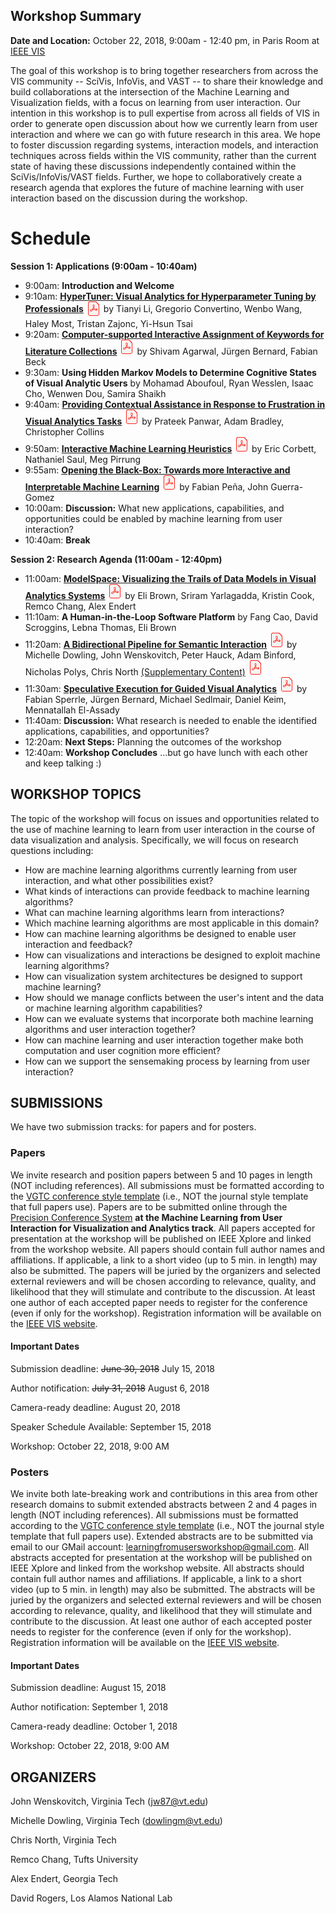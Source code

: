 ## Workshop Summary

**Date and Location:** October 22, 2018, 9:00am - 12:40 pm, in Paris Room at [IEEE VIS](http://ieeevis.org/year/2018/welcome)

The goal of this workshop is to bring together researchers from across the VIS community -- SciVis, InfoVis, and VAST -- to share their knowledge and build collaborations at the intersection of the Machine Learning and Visualization fields, with a focus on learning from user interaction. Our intention in this workshop is to pull expertise from across all fields of VIS in order to generate open discussion about how we currently learn from user interaction and where we can go with future research in this area.  We hope to foster discussion regarding systems, interaction models, and interaction techniques across fields within the VIS community, rather than the current state of having these discussions independently contained within the SciVis/InfoVis/VAST fields. Further, we hope to collaboratively create a research agenda that explores the future of machine learning with user interaction based on the discussion during the workshop.

[logo]: papers/PDF_24.png "PDF Available"

# Schedule
**Session 1: Applications (9:00am - 10:40am)**
- 9:00am:  **Introduction and Welcome**
- 9:10am:  **[HyperTuner: Visual Analytics for Hyperparameter Tuning by Professionals](papers/HyperTuner.pdf)**
<span style="vertical-align:middle;">![PDF Logo][logo]</span> by Tianyi Li, Gregorio Convertino, Wenbo Wang, Haley Most, Tristan Zajonc, Yi-Hsun Tsai
- 9:20am:  **[Computer-supported Interactive Assignment of Keywords for Literature Collections](papers/Literature.pdf)**
![PDF Logo][logo] by Shivam Agarwal, Jürgen Bernard, Fabian Beck
- 9:30am:  **Using Hidden Markov Models to Determine Cognitive States of Visual Analytic Users** by Mohamad Aboufoul, Ryan Wesslen, Isaac Cho, Wenwen Dou, Samira Shaikh
- 9:40am:  **[Providing Contextual Assistance in Response to Frustration in Visual Analytics Tasks](papers/Frustration.pdf)**
![PDF Logo][logo] by Prateek Panwar, Adam Bradley, Christopher Collins
- 9:50am:  **[Interactive Machine Learning Heuristics](papers/IMLH.pdf)** 
![PDF Logo][logo] by Eric Corbett, Nathaniel Saul, Meg Pirrung
- 9:55am:  **[Opening the Black-Box: Towards more Interactive and Interpretable Machine Learning](papers/BlackBox.pdf)** 
![PDF Logo][logo] by Fabian Peña, John Guerra-Gomez
- 10:00am:  **Discussion:** What new applications, capabilities, and opportunities could be enabled by machine learning from user interaction?
- 10:40am:  **Break**

**Session 2:  Research Agenda (11:00am - 12:40pm)**
- 11:00am:  **[ModelSpace: Visualizing the Trails of Data Models in Visual Analytics Systems](papers/ModelSpace.pdf)** 
![PDF Logo][logo] by Eli Brown, Sriram Yarlagadda, Kristin Cook, Remco Chang, Alex Endert
- 11:10am:  **A Human-in-the-Loop Software Platform** by Fang Cao, David Scroggins, Lebna Thomas, Eli Brown
- 11:20am:  **[A Bidirectional Pipeline for Semantic Interaction](papers/Pipeline.pdf)** 
![PDF Logo][logo] by Michelle Dowling, John Wenskovitch, Peter Hauck, Adam Binford, Nicholas Polys, Chris North [(Supplementary Content)](papers/PipelineSupplement.pdf)
![PDF Logo][logo]
- 11:30am:  **[Speculative Execution for Guided Visual Analytics](papers/SpecEx.pdf)** 
![PDF Logo][logo] by Fabian Sperrle, Jürgen Bernard, Michael Sedlmair, Daniel Keim, Mennatallah El-Assady
- 11:40am:  **Discussion:** What research is needed to enable the identified applications, capabilities, and opportunities?
- 12:20am:  **Next Steps:** Planning the outcomes of the workshop
- 12:40am:  **Workshop Concludes** ...but go have lunch with each other and keep talking :)


## WORKSHOP TOPICS

The topic of the workshop will focus on issues and opportunities related to the use of machine learning to learn from user interaction in the course of data visualization and analysis. Specifically, we will focus on research questions including:

- How are machine learning algorithms currently learning from user interaction, and what other possibilities exist?
- What kinds of interactions can provide feedback to machine learning algorithms?
- What can machine learning algorithms learn from interactions?
- Which machine learning algorithms are most applicable in this domain?
- How can machine learning algorithms be designed to enable user interaction and feedback?
- How can visualizations and interactions be designed to exploit machine learning algorithms?
- How can visualization system architectures be designed to support machine learning?
- How should we manage conflicts between the user's intent and the data or machine learning algorithm capabilities?
- How can we evaluate systems that incorporate both machine learning algorithms and user interaction together?
- How can machine learning and user interaction together make both computation and user cognition more efficient?
- How can we support the sensemaking process by learning from user interaction?

## SUBMISSIONS

We have two submission tracks: for papers and for posters.

### Papers

We invite research and position papers between 5 and 10 pages in length (NOT including references).  All submissions must be formatted according to the [VGTC conference style template](http://junctionpublishing.org/vgtc/Tasks/camera.html) (i.e., NOT the journal style template that full papers use).  Papers are to be submitted online through the [Precision Conference System](https://new.precisionconference.com/user/login?society=vgtc) **at the Machine Learning from User Interaction for Visualization and Analytics track**.  All papers accepted for presentation at the workshop will be published on IEEE Xplore and linked from the workshop website.  All papers should contain full author names and affiliations.  If applicable, a link to a short video (up to 5 min. in length) may also be submitted. The papers will be juried by the organizers and selected external reviewers and will be chosen according to relevance, quality, and likelihood that they will stimulate and contribute to the discussion. At least one author of each accepted paper needs to register  for the conference (even if only for the workshop). Registration information will be available on the [IEEE VIS website](http://ieeevis.org/year/2018/welcome).
  
#### Important Dates

Submission deadline:  ~~June 30, 2018~~  July 15, 2018

Author notification:  ~~July 31, 2018~~  August 6, 2018

Camera-ready deadline:  August 20, 2018

Speaker Schedule Available:  September 15, 2018

Workshop:  October 22, 2018, 9:00 AM

### Posters

We invite both late-breaking work and contributions in this area from other research domains to submit extended abstracts between 2 and 4 pages in length (NOT including references).  All submissions must be formatted according to the [VGTC conference style template](http://junctionpublishing.org/vgtc/Tasks/camera.html) (i.e., NOT the journal style template that full papers use).  Extended abstracts are to be submitted via email to our GMail account:  [learningfromusersworkshop@gmail.com](mailto:learningfromusersworkshop@gmail.com).  All abstracts accepted for presentation at the workshop will be published on IEEE Xplore and linked from the workshop website.  All abstracts should contain full author names and affiliations.  If applicable, a link to a short video (up to 5 min. in length) may also be submitted. The abstracts will be juried by the organizers and selected external reviewers and will be chosen according to relevance, quality, and likelihood that they will stimulate and contribute to the discussion. At least one author of each accepted poster needs to register  for the conference (even if only for the workshop). Registration information will be available on the [IEEE VIS website](http://ieeevis.org/year/2018/welcome).
  
#### Important Dates

Submission deadline:  August 15, 2018 

Author notification:  September 1, 2018

Camera-ready deadline:  October 1, 2018

Workshop:  October 22, 2018, 9:00 AM

## ORGANIZERS

John Wenskovitch, Virginia Tech (jw87@vt.edu)

Michelle Dowling, Virginia Tech (dowlingm@vt.edu)

Chris North, Virginia Tech

Remco Chang, Tufts University

Alex Endert, Georgia Tech

David Rogers, Los Alamos National Lab
